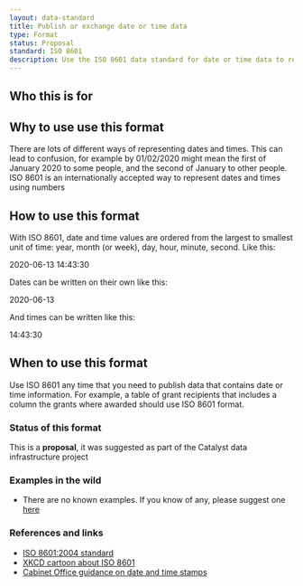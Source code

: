 ```yaml
---
layout: data-standard
title: Publish or exchange date or time data
type: Format
status: Proposal
standard: ISO 8601
description: Use the ISO 8601 data standard for date or time data to reduce confusion about different ways of writing dates and times
---
```


## Who this is for

## Why to use use this format

There are lots of different ways of representing dates and times. This can lead to confusion, for example by 01/02/2020 might mean the first of January 2020 to some people, and the second of January to other people. ISO 8601 is an internationally accepted way to represent dates and times using numbers

## How to use this format

With ISO 8601, date and time values are ordered from the largest to smallest unit of time: year, month (or week), day, hour, minute, second. Like this:

2020-06-13 14:43:30

Dates can be written on their own like this:

2020-06-13

And times can be written like this:

14:43:30

## When to use this format

Use ISO 8601 any time that you need to publish data that contains date or time information. For example, a table of grant recipients that includes a column the grants where awarded should use ISO 8601 format.


### Status of this format

This is a **proposal**, it was suggested as part of the Catalyst data infrastructure project


### Examples in the wild

* There are no known examples. If you know of any, please suggest one [here](#)


### References and links

* [ISO 8601:2004 standard](https://www.iso.org/standard/40874.html)
* [XKCD cartoon about ISO 8601](https://xkcd.com/1179/)
* [Cabinet Office guidance on date and time stamps](https://www.gov.uk/government/publications/open-standards-for-government/date-times-and-time-stamps-standard)